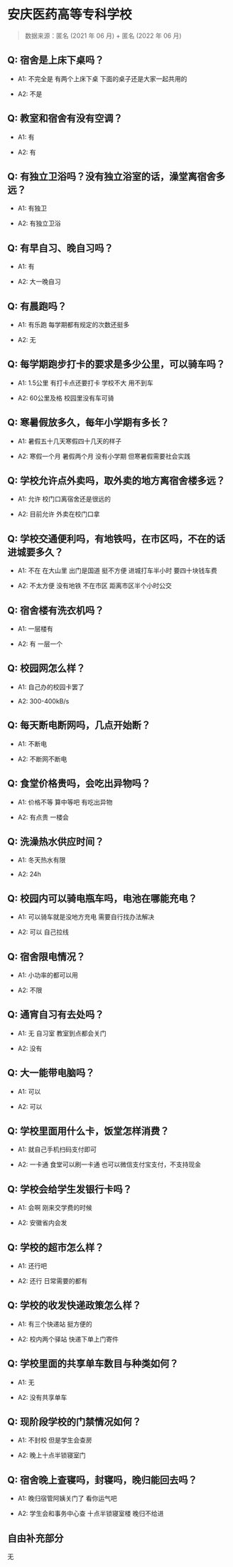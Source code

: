 # 安庆医药高等专科学校

> 数据来源：匿名 (2021 年 06 月) + 匿名 (2022 年 06 月)

## Q: 宿舍是上床下桌吗？

- A1: 不完全是 有两个上床下桌 下面的桌子还是大家一起共用的

- A2: 不是

## Q: 教室和宿舍有没有空调？

- A1: 有

- A2: 有

## Q: 有独立卫浴吗？没有独立浴室的话，澡堂离宿舍多远？

- A1: 有独卫

- A2: 有独立卫浴

## Q: 有早自习、晚自习吗？

- A1: 有

- A2: 大一晚自习

## Q: 有晨跑吗？

- A1: 有乐跑 每学期都有规定的次数还挺多

- A2: 无

## Q: 每学期跑步打卡的要求是多少公里，可以骑车吗？

- A1: 1.5公里 有打卡点还要打卡 学校不大 用不到车

- A2: 60公里及格 校园里没有车可骑

## Q: 寒暑假放多久，每年小学期有多长？

- A1: 暑假五十几天寒假四十几天的样子

- A2: 寒假一个月 暑假两个月 没有小学期 但寒暑假需要社会实践

## Q: 学校允许点外卖吗，取外卖的地方离宿舍楼多远？

- A1: 允许 校门口离宿舍还是很远的

- A2: 目前允许 外卖在校门口拿

## Q: 学校交通便利吗，有地铁吗，在市区吗，不在的话进城要多久？

- A1: 不在 在大山里 出门是国道 挺不方便 进城打车半小时 要四十块钱车费

- A2: 不太方便 没有地铁 不在市区 距离市区半个小时公交

## Q: 宿舍楼有洗衣机吗？

- A1: 一层楼有

- A2: 有 一层一个

## Q: 校园网怎么样？

- A1: 自己办的校园卡罢了

- A2: 300-400kB/s

## Q: 每天断电断网吗，几点开始断？

- A1: 不断电

- A2: 不断网不断电

## Q: 食堂价格贵吗，会吃出异物吗？

- A1: 价格不等 算中等吧 有吃出异物

- A2: 有点贵 一楼会

## Q: 洗澡热水供应时间？

- A1: 冬天热水有限

- A2: 24h

## Q: 校园内可以骑电瓶车吗，电池在哪能充电？

- A1: 可以骑车就是没地方充电 需要自行找办法解决

- A2: 可以 自己拉线

## Q: 宿舍限电情况？

- A1: 小功率的都可以用

- A2: 不限

## Q: 通宵自习有去处吗？

- A1: 无 自习室 教室到点都会关门

- A2: 没有

## Q: 大一能带电脑吗？

- A1: 可以

- A2: 可以

## Q: 学校里面用什么卡，饭堂怎样消费？

- A1: 就自己手机扫码支付即可

- A2: 一卡通 食堂可以刷一卡通 也可以微信支付宝支付，不支持现金

## Q: 学校会给学生发银行卡吗？

- A1: 会啊 刚来交学费的时候

- A2: 安徽省内会发

## Q: 学校的超市怎么样？

- A1: 还行吧

- A2: 还行 日常需要的都有

## Q: 学校的收发快递政策怎么样？

- A1: 有三个快递站 挺方便的

- A2: 校内两个驿站 快递下单上门寄件

## Q: 学校里面的共享单车数目与种类如何？

- A1: 无

- A2: 没有共享单车

## Q: 现阶段学校的门禁情况如何？

- A1: 不封校 但是学生会查房

- A2: 晚上十点半锁寝室门

## Q: 宿舍晚上查寝吗，封寝吗，晚归能回去吗？

- A1: 晚归宿管阿姨关门了 看你运气吧

- A2: 学生会和事务中心查 十点半锁寝室楼 晚归不给进

## 自由补充部分

无